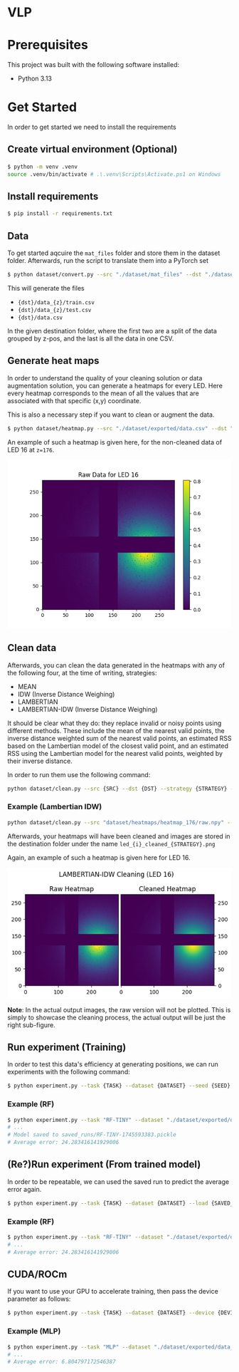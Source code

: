 # VLP

# Prerequisites

This project was built with the following software installed:
- Python 3.13

# Get Started

In order to get started we need to install the requirements

## Create virtual environment (Optional)
```bash
$ python -m venv .venv
source .venv/bin/activate # .\.venv\Scripts\Activate.ps1 on Windows
```

## Install requirements
```bash
$ pip install -r requirements.txt
```

## Data

To get started aqcuire the `mat_files` folder and store them in the dataset folder. Afterwards, run the script to translate them into a PyTorch set

```bash
$ python dataset/convert.py --src "./dataset/mat_files" --dst "./dataset/exported" --normalise true --training_fraction 0.8 --seed 42
```

This will generate the files

- `{dst}/data_{z}/train.csv`
- `{dst}/data_{z}/test.csv`
- `{dst}/data.csv`

In the given destination folder, where the first two are a split of the data grouped by z-pos, and the last is all the data in one CSV.

## Generate heat maps

In order to understand the quality of your cleaning solution or data augmentation solution, you can generate a heatmaps for every LED. Here every heatmap corresponds to the mean of all the values that are associated with that specific (x,y) coordinate.

This is also a necessary step if you want to clean or augment the data.

```bash
$ python dataset/heatmap.py --src "./dataset/exported/data.csv" --dst "./dataset/heatmaps" --imgs true
```

An example of such a heatmap is given here, for the non-cleaned data of LED 16 at `z=176`.

![LED 16 Heatmap](./assets/readme/led_16_heatmap.png)

## Clean data

Afterwards, you can clean the data generated in the heatmaps with any of the following four, at the time of writing, strategies:

- MEAN
- IDW (Inverse Distance Weighing)
- LAMBERTIAN
- LAMBERTIAN-IDW (Inverse Distance Weighing)

It should be clear what they do: they replace invalid or noisy points using different methods. These include the mean of the nearest valid points, the inverse distance weighted sum of the nearest valid points, an estimated RSS based on the Lambertian model of the closest valid point, and an estimated RSS using the Lambertian model for the nearest valid points, weighted by their inverse distance.

In order to run them use the following command:

```bash
python dataset/clean.py --src {SRC} --dst {DST} --strategy {STRATEGY} --imgs {IMGS}
```

### Example (Lambertian IDW)

```bash
python dataset/clean.py --src "dataset/heatmaps/heatmap_176/raw.npy" --dst "dataset/heatmaps/heatmap_176" --strategy LAMBERTIAN-IDW --imgs true
```

Afterwards, your heatmaps will have been cleaned and images are stored in the destination folder under the name `led_{i}_cleaned_{STRATEGY}.png`

Again, an example of such a heatmap is given here for LED 16.

![LED 16 Cleaned Heatmap](./assets/readme/led_16_cleaned_heatmap.png)

**Note**: In the actual output images, the raw version will not be plotted. This is simply to showcase the cleaning process, the actual output will be just the right sub-figure.

## Run experiment (Training)

In order to test this data's efficiency at generating positions, we can run experiments with the following command:

```bash
$ python experiment.py --task {TASK} --dataset {DATASET} --seed {SEED}
```

### Example (RF)

```bash
$ python experiment.py --task "RF-TINY" --dataset "./dataset/exported/data_176" --seed 42
# ...
# Model saved to saved_runs/RF-TINY-1745593383.pickle
# Average error: 24.283416141929006
```

## (Re?)Run experiment (From trained model)

In order to be repeatable, we can used the saved run to predict the average error again.

```bash
$ python experiment.py --task {TASK} --dataset {DATASET} --load {SAVED_RUN} --seed {SEED}
```

### Example (RF)

```bash
$ python experiment.py --task "RF-TINY" --dataset "./dataset/exported/data_176" --load "./saved_runs/RF-TINY-1745593383.pickle" --seed 42
# ...
# Average error: 24.283416141929006
```

## CUDA/ROCm

If you want to use your GPU to accelerate training, then pass the device parameter as follows:

```bash
$ python experiment.py --task {TASK} --dataset {DATASET} --device {DEVICE} --seed {SEED}
```

### Example (MLP)

```bash
$ python experiment.py --task "MLP" --dataset "./dataset/exported/data_176" --device "cuda:0" --seed 42
# ...
# Average error: 6.804797172546387
```